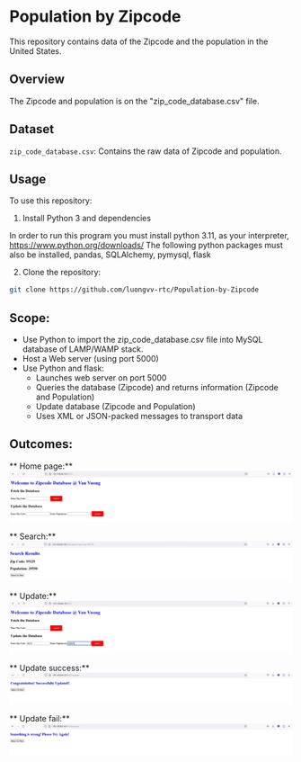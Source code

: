 # Population by Zipcode

This repository contains data of the Zipcode and the population in the United States.

## Overview

The Zipcode and population is on the "zip_code_database.csv" file.

## Dataset

`zip_code_database.csv`: Contains the raw data of Zipcode and population.

## Usage

To use this repository:

1. Install Python 3 and dependencies

In order to run this program you must install python 3.11, as your interpreter, https://www.python.org/downloads/
The following python packages must also be installed, pandas, SQLAlchemy, pymysql, flask

2. Clone the repository:

```sh
git clone https://github.com/luongvv-rtc/Population-by-Zipcode

```

## Scope:
- Use Python to import the zip_code_database.csv file into MySQL database of LAMP/WAMP stack.
- Host a Web server (using port 5000)
- Use Python and flask:
	+ Launches web server on port 5000
	+ Queries the database (Zipcode) and returns information (Zipcode and Population)
	+ Update database (Zipcode and Population)
	+ Uses XML or JSON-packed messages to transport data

## Outcomes:
** Home page:**
![Home page](Home.jpg)

** Search:**
![Search page](gofetch.jpg)

** Update:**
![Update page](update.jpg)

** Update success:**
![Update success page](update_success.jpg)

** Update fail:**
![Update fail page](update_fail.jpg)
